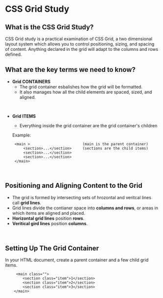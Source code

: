 # CSS Grid Study 

## What is the CSS Grid Study?
CSS Grid study is a practical examination of CSS Grid, a two dimensional layout system which allows you to control positioning, sizing, and spacing of content.  Anything declared in the grid will adapt to the columns and rows defined.

## What are the key terms we need to know?
* **Grid CONTAINERS**
   * The grid container esbalishes how the grid will be formatted.
   * It also manages how all the child elements are spaced, sized, and aligned.
   
<br>

* **Grid ITEMS**
   * Everything inside the grid container are the grid container's children
   
   Example:
   ```
    <main >                        (main is the parent container)
        <section>...</section>     (sections are the child items)
        <section>...</section>
        <section>...</section>
    </main>
   ```

<br>

## Positioning and Aligning Content to the Grid

* The grid is formed by intersecting sets of hrozontal and veritcal lines call **grid lines**.
* Grid lines divide the contianer space into **columns and rows**, or areas in which items are aligned and placed.
* **Horizontal grid lines** position **rows**.
* **Veritical gird lines** position **columns**. 

<br>

## Setting Up The Grid Container

In your HTML document, create a parent container and a few child grid items.
```
     <main class="">
        <section class="item">1</section>
        <section class="item">2</section>
        <section class="item">3</section>
    </main>
```